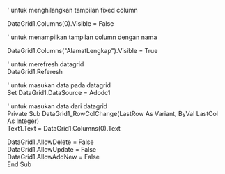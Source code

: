 ' untuk menghilangkan tampilan fixed column

DataGrid1.Columns(0).Visible = False

' untuk menampilkan tampilan column dengan nama

DataGrid1.Columns("AlamatLengkap").Visible = True

' untuk merefresh datagrid    
DataGrid1.Referesh

' untuk masukan data pada datagrid    
Set DataGrid1.DataSource = Adodc1

' untuk masukan data dari datagrid   
Private Sub DataGrid1_RowColChange(LastRow As Variant, ByVal LastCol As Integer)   
Text1.Text = DataGrid1.Columns(0).Text   

DataGrid1.AllowDelete = False   
DataGrid1.AllowUpdate = False   
DataGrid1.AllowAddNew = False   
End Sub

